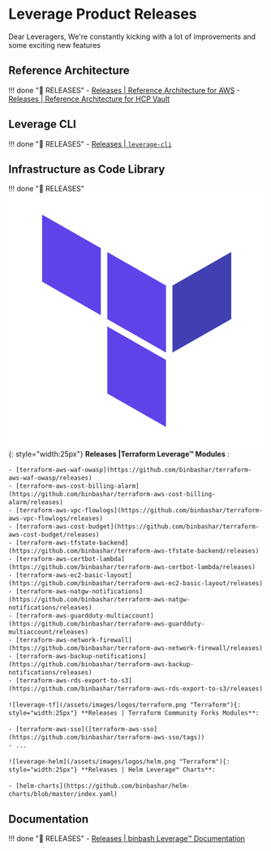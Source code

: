 # Leverage Product Releases
Dear Leveragers,
We're constantly kicking with a lot of improvements and some exciting new features

## Reference Architecture

!!! done ":calendar: RELEASES"
    - [Releases | Reference Architecture for AWS](https://github.com/binbashar/le-tf-infra-aws/releases)
    - [Releases | Reference Architecture for HCP Vault](https://github.com/binbashar/le-tf-vault/releases)

## Leverage CLI

!!! done ":calendar: RELEASES"
    - [Releases | `leverage-cli`](https://github.com/binbashar/leverage)

## Infrastructure as Code Library

!!! done ":calendar: RELEASES"
    ![leverage-tf](/assets/images/logos/terraform.png "Terraform"){: style="width:25px"} **Releases |Terraform Leverage™ Modules** :
    
    - [terraform-aws-waf-owasp](https://github.com/binbashar/terraform-aws-waf-owasp/releases)
    - [terraform-aws-cost-billing-alarm](https://github.com/binbashar/terraform-aws-cost-billing-alarm/releases)
    - [terraform-aws-vpc-flowlogs](https://github.com/binbashar/terraform-aws-vpc-flowlogs/releases)
    - [terraform-aws-cost-budget](https://github.com/binbashar/terraform-aws-cost-budget/releases)
    - [terraform-aws-tfstate-backend](https://github.com/binbashar/terraform-aws-tfstate-backend/releases)
    - [terraform-aws-certbot-lambda](https://github.com/binbashar/terraform-aws-certbot-lambda/releases)
    - [terraform-aws-ec2-basic-layout](https://github.com/binbashar/terraform-aws-ec2-basic-layout/releases)
    - [terraform-aws-natgw-notifications](https://github.com/binbashar/terraform-aws-natgw-notifications/releases)
    - [terraform-aws-guardduty-multiaccount](https://github.com/binbashar/terraform-aws-guardduty-multiaccount/releases)
    - [terraform-aws-network-firewall](https://github.com/binbashar/terraform-aws-network-firewall/releases)
    - [terraform-aws-backup-notifications](https://github.com/binbashar/terraform-aws-backup-notifications/releases)
    - [terraform-aws-rds-export-to-s3](https://github.com/binbashar/terraform-aws-rds-export-to-s3/releases)
    
    ![leverage-tf](/assets/images/logos/terraform.png "Terraform"){: style="width:25px"} **Releases | Terraform Community Forks Modules**:
    
    - [terraform-aws-sso]([terraform-aws-sso](https://github.com/binbashar/terraform-aws-sso/tags))
    - ...
    
    ![leverage-helm](/assets/images/logos/helm.png "Terraform"){: style="width:25px"} **Releases | Helm Leverage™ Charts**:
    
    - [helm-charts](https://github.com/binbashar/helm-charts/blob/master/index.yaml)

## Documentation

!!! done ":calendar: RELEASES"
    - [Releases | binbash Leverage™ Documentation](https://github.com/binbashar/le-ref-architecture-doc/releases)